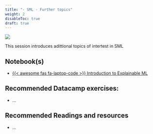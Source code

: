 ```yaml
---
title: "- SML - Further topics"
weight: 2
disableToc: true
draft: true
---
```


![](https://raw.githubusercontent.com/aaubs/ds-master/main/media/hearder_goldie_space_4.png)

This session introduces adittional topics of intertest in SML

## Notebook(s)

-   [{{< awesome fas fa-laptop-code >}} Introduction to Explainable ML](https://colab.research.google.com/github/aaubs/ds-master/blob/main/notebooks/M1-sml-further-topics.ipynb)

## Recommended Datacamp exercises:

-   ...

## Recommended Readings and resources

-   ...



